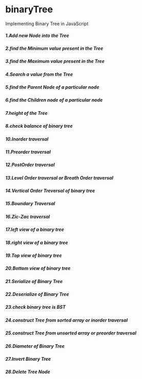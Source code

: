 # binaryTree
Implementing Binary Tree in JavaScript

##### 1.Add new Node into the Tree
##### 2.find the Minimum value present in the Tree
##### 3.find the Maximum value present in the Tree
##### 4.Search a value from the Tree
##### 5.find the Parent Node of a particular node
##### 6.find the Children node of a particular node
##### 7.height of the Tree
##### 8.check balance of binary tree
##### 10.Inorder traversal
##### 11.Preorder traversal
##### 12.PostOrder traversal
##### 13.Level Order traversal or Breath Order traversal
##### 14.Vertical Order Treversal of binary tree
##### 15.Boundary Traversal
##### 16.Zic-Zac traversal
##### 17.left view of a binary tree
##### 18.right view of a binary tree
##### 19.Top view of binary tree
##### 20.Bottom view of binary tree
##### 21.Serialize of Binary Tree
##### 22.Deserialize of Binary Tree
##### 23.check binary tree is BST
##### 24.construct Tree from sorted array or inorder traversal
##### 25.construct Tree from unsorted array or preorder traversal
##### 26.Diameter of Binary Tree
##### 27.Invert Binary Tree
##### 28.Delete Tree Node
